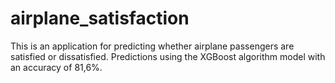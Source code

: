 # airplane_satisfaction
This is an application for predicting whether airplane passengers are satisfied or dissatisfied. 
Predictions using the XGBoost algorithm model with an accuracy of 81,6%.
